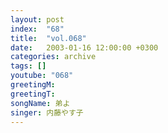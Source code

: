 ```yaml
---
layout: post
index:  "68"
title:  "vol.068"
date:   2003-01-16 12:00:00 +0300
categories: archive
tags: []
youtube: "068"
greetingM: 
greetingT: 
songName: 弟よ
singer: 内藤やす子
---
```

